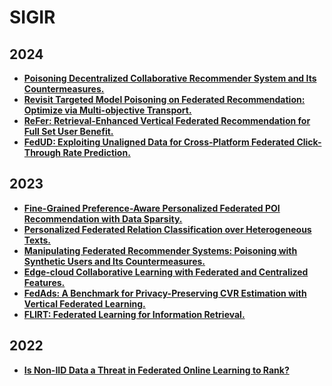 # SIGIR

## 2024

- **[Poisoning Decentralized Collaborative Recommender System and Its Countermeasures.](https://arxiv.org/pdf/2404.01177)**
- **[Revisit Targeted Model Poisoning on Federated Recommendation: Optimize via Multi-objective Transport.](https://dl.acm.org/doi/abs/10.1145/3626772.3657764)**
- **[ReFer: Retrieval-Enhanced Vertical Federated Recommendation for Full Set User Benefit.](https://dl.acm.org/doi/pdf/10.1145/3626772.3657763)**
- **[FedUD: Exploiting Unaligned Data for Cross-Platform Federated Click-Through Rate Prediction.](https://arxiv.org/pdf/2407.18472)**

## 2023

- **[Fine-Grained Preference-Aware Personalized Federated POI Recommendation with Data Sparsity.](https://dl.acm.org/doi/abs/10.1145/3539618.3591688)**
- **[Personalized Federated Relation Classification over Heterogeneous Texts.](https://dl.acm.org/doi/pdf/10.1145/3539618.3591748)**
- **[Manipulating Federated Recommender Systems: Poisoning with Synthetic Users and Its Countermeasures.](https://arxiv.org/pdf/2304.03054)**
- **[Edge-cloud Collaborative Learning with Federated and Centralized Features.](https://arxiv.org/pdf/2304.05871)**
- **[FedAds: A Benchmark for Privacy-Preserving CVR Estimation with Vertical Federated Learning.](https://arxiv.org/pdf/2305.08328)**
- **[FLIRT: Federated Learning for Information Retrieval.](https://web.archive.org/web/20230720041431id_/https://dl.acm.org/doi/pdf/10.1145/3539618.3591926)**

## 2022

- **[Is Non-IID Data a Threat in Federated Online Learning to Rank?](https://arxiv.org/pdf/2204.09272)**
  